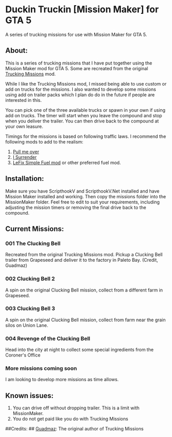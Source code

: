 # Duckin Truckin [Mission Maker] for GTA 5
A series of trucking missions for use with Mission Maker for GTA 5. 

## About: ##
This is a series of trucking missions that I have put together using the Mission Maker mod for GTA 5. Some are recreated from the original [Trucking Missions](https://www.gta5-mods.com/scripts/trucking-missions) mod.

While I like the Trucking Missions mod, I missed being able to use custom or add on trucks for the missions. I also wanted to develop some missions using add on trailer packs which I plan do do in the future if people are interested in this. 

You can pick one of the three available trucks or spawn in your own if using add on trucks. The timer will start when you leave the compound and stop when you deliver the trailer. You can then drive back to the compound at your own leasure.  

Timings for the missions is based on following traffic laws. I recommend the following mods to add to the realism: 
 
1. [Pull me over](https://www.gta5-mods.com/scripts/pull-me-over-0-8) 
2. [I Surrender](https://www.gta5-mods.com/scripts/i-surrender)
3. [LeFix Simple Fuel mod](https://www.gta5-mods.com/scripts/lefix-simple-fuel) or other preferred fuel mod.

## Installation: ##
Make sure you have ScripthookV and ScripthookV.Net installed and have Mission Maker installed and working. 
Then copy the missions folder into the MissionMaker folder. 
Feel free to edit to suit your requirements, including adjusting the mission timers or removing the final drive back to the compound.  

## Current Missions: ##

### 001 The Clucking Bell ###
Recreated from the original Trucking Missions mod. Pickup a Clucking Bell trailer from Grapeseed and deliver it to the factory in Paleto Bay. (Credit, Guadmaz)

### 002 Clucking Bell 2 ###
A spin on the original Clucking Bell mission, collect from a different farm in Grapeseed.

### 003 Clucking Bell 3 ###
A spin on the original Clucking Bell mission, collect from farm near the grain silos on Union Lane.

### 004 Revenge of the Clucking Bell ###
Head into the city at night to collect some special ingredients from the Coroner's Office

### More missions coming soon ###
I am looking to develop more missions as time allows. 

## Known issues: ##

1. You can drive off without dropping trailer. This is a limit with MissionMaker.
2. You do not get paid like you do with Trucking Missions

##Credits: ##
[Guadmaz](https://www.gta5-mods.com/users/Guadmaz): The original author of Trucking Missions
